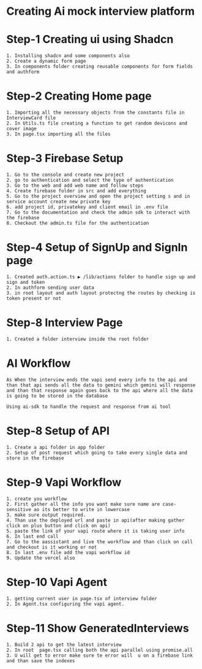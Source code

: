 # Creating Ai mock interview platform

# Step-1 Creating ui using Shadcn
    1. Installing shadcn and some components also
    2. Create a dynamic form page 
    3. In components folder creating reusable components for form fields and authform

# Step-2 Creating Home page
    1. Importing all the necessary objects from the constants file in InterviewCard file
    2. In Utils.ts file creating a function to get random devicons and cover image
    3. In page.tsx importing all the files

# Step-3 Firebase Setup
    1. Go to the console and create new project
    2. go to authentication and select the type of authentication
    3. Go to the web and add web name and follow steps
    4. Create firebase folder in src and add everything
    5. Go to the project overview and open the project setting s and in service account create new private key
    6. add project id, privatekey and client email in .env file
    7. Go to the documentation and check the admin sdk to interact with the firebase
    8. Checkout the admin.ts file for the authentication

# Step-4 Setup of SignUp and SignIn page
    1. Created auth.action.ts ▶️ /lib/actions folder to handle sign up and sign and token
    2. In authform sending user data
    3. in root layout and auth layout protectng the routes by checking is token present or not

# Step-8 Interview Page
    1. Created a folder interview inside the root folder

# AI Workflow
    As When the interview ends the vapi send every info to the api and than that api sends all the data to gemini which gemini will response and than that response again goes back to the api where all the data is going to be stored in the database

    Using ai-sdk to handle the request and response from ai tool

# Step-8 Setup of API
    1. Create a api folder in app folder 
    2. Setup of post request which going to take every single data and store in the firebase

# Step-9 Vapi Workflow
    1. create you workflow 
    2. First gather all the info you want make sure name are case-sensitive ao its better to write in lowercase
    3. make sure output required.
    4. Than use the deployed url and paste in api(after making gather click on plus button and click on api)
    5. paste the link of your vapi route where it is taking user info
    6. In last end call 
    7. Go to the aassistant and live the workflow and than click on call and checkout is it working or not
    8. In last .env file add the vapi workflow id 
    9. Update the vercel also


# Step-10 Vapi Agent
    1. getting current user in page.tsx of interview folder
    2. In Agent.tsx configuring the vapi agent.

 # Step-11 Show GeneratedInterviews
    1. Build 2 api to get the latest interview
    2. In root  page.tsx calling both the api parallel using promise.all
    3. U will get to error make sure te error will  u on a firebase link and than save the indexes